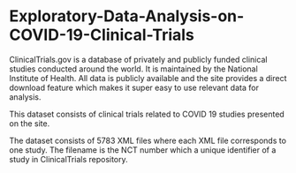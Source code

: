 # Exploratory-Data-Analysis-on-COVID-19-Clinical-Trials

ClinicalTrials.gov is a database of privately and publicly funded clinical studies conducted around the world. It is maintained by the National Institute of Health. All data is publicly available and the site provides a direct download feature which makes it super easy to use relevant data for analysis.

This dataset consists of clinical trials related to COVID 19 studies presented on the site.

The dataset consists of 5783 XML files where each XML file corresponds to one study. The filename is the NCT number which a unique identifier of a study in ClinicalTrials repository.

